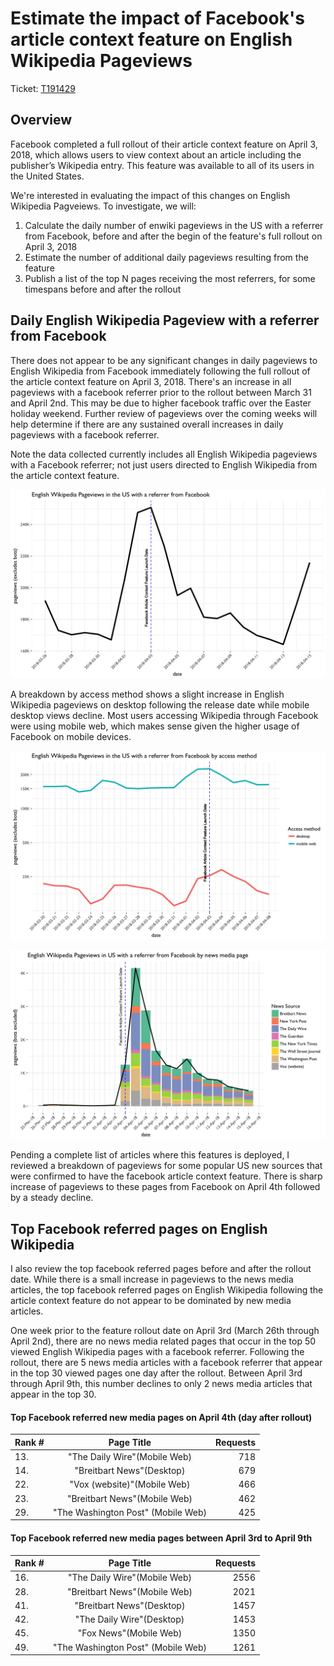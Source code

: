# Estimate the impact of Facebook's article context feature on English Wikipedia Pageviews
Ticket: [T191429](https://phabricator.wikimedia.org/T191429)

## Overview

Facebook completed a full rollout of their article context feature on April 3, 2018, which allows users to view context about an article including the publisher’s Wikipedia entry. This feature was available to all of its users in the United States.

We're interested in evaluating the impact of this changes on English Wikipedia Pagveiews. To investigate, we will:

1. Calculate the daily number of enwiki pageviews in the US with a referrer from Facebook, before and after the begin of the feature's full rollout on April 3, 2018
2. Estimate the number of additional daily pageviews resulting from the feature
3. Publish a list of the top N pages receiving the most referrers, for some timespans before and after the rollout


## Daily English Wikipedia Pageview with a referrer from Facebook

There does not appear to be any significant changes in daily pageviews to English Wikipedia from Facebook immediately following the full rollout of the article context feature on April 3, 2018. There's an increase in all pageviews with a facebook referrer prior to the rollout between March 31 and April 2nd. This may be due to higher facebook traffic over the Easter holiday weekend. Further review of pageviews over the coming weeks will help determine if there are any sustained overall increases in daily pageviews with a facebook referrer.

Note the data collected currently includes all English Wikipedia pageviews with a Facebook referrer; not just users directed to English Wikipedia from the article context feature. 


![](figures/daily_pageviews_fb.png)


A breakdown by access method shows a slight increase in English Wikipedia pageviews on desktop following the release date while mobile desktop views decline. Most users accessing Wikipedia through Facebook were using mobile web, which makes sense given the higher usage of Facebook on mobile devices.

![](figures/daily_pageviews_fb_bymethod.png)


![](figures/daily_pageviews_bynews.png)

Pending a complete list of articles where this features is deployed, I reviewed a breakdown of pageviews for some popular US new sources that were confirmed to have the facebook article context feature. There is sharp increase of pageviews to these pages from Facebook on April 4th followed by a steady decline. 

## Top Facebook referred pages on English Wikipedia

I also review the top facebook referred pages before and after the rollout date. While there is a small increase in pageviews to the news media articles, the top facebook referred pages on English Wikipedia following the article context feature do not appear to be dominated by new media articles.

One week prior to the feature rollout date on April 3rd (March 26th through April 2nd), there are no news media related pages that occur in the top 50 viewed English Wikipedia pages with a facebook referrer.  Following the rollout, there are 5 news media articles with a facebook referrer that appear in the top 30 viewed pages one day after the rollout.  Between April 3rd through April 9th, this number declines to only 2 news media articles that appear in the top 30. 

#### Top Facebook referred new media pages on April 4th (day after rollout)

| Rank #  | Page Title | Requests |
| ------- |:----------:| -----:|
|13.| "The Daily Wire"(Mobile Web) | 718 |
|14. |"Breitbart News"(Desktop) | 679 |
|22. |"Vox (website)"(Mobile Web)| 466 |
|23. |"Breitbart News"(Mobile Web) | 462 |
|29. |"The Washington Post" (Mobile Web)| 425|


#### Top Facebook referred new media pages between April 3rd to April 9th

| Rank #  | Page Title | Requests |
| ------- |:----------:| -----:|
|16.| "The Daily Wire"(Mobile Web) | 2556 |
|28. |"Breitbart News"(Mobile Web) | 2021 |
|41. |"Breitbart News"(Desktop) | 1457 |
|42. |"The Daily Wire"(Desktop)| 1453 |
|45. |"Fox News"(Mobile Web)| 1350 |
|49. |"The Washington Post" (Mobile Web)| 1261|


